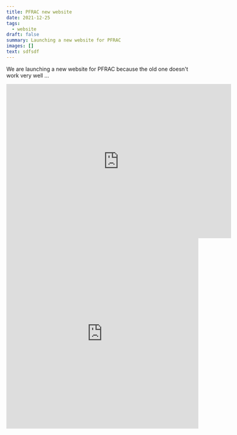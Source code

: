 ```yaml
---
title: PFRAC new website
date: 2021-12-25
tags:
  - website
draft: false
summary: Launching a new website for PFRAC
images: []
text: sdfsdf
---
```

We are launching a new website for PFRAC because the old one doesn't work very well ...

<iframe src="https://www.strava.com/segments/30806210/embed" width="590" height="405" frameborder="0" scrolling="no"></iframe>

<iframe style="border-width: 0;" src="https://calendar.google.com/calendar/embed?height=600&amp;wkst=1&amp;bgcolor=%23009688&amp;ctz=Europe%2FLondon&amp;showTitle=0&amp;showTz=0&amp;src=aGVsbWhpbGxydW5uZXJzQGdtYWlsLmNvbQ&amp;src=MHU5a20yY245NXJ1NzVyaW9tbmw2ZzBvZ3NAZ3JvdXAuY2FsZW5kYXIuZ29vZ2xlLmNvbQ&amp;src=YXE1aTU1c2F0aDBrOWRudTlkMjJoMzgwODBAZ3JvdXAuY2FsZW5kYXIuZ29vZ2xlLmNvbQ&amp;src=ZHVmNm4wdHVzMWdlc2V2NXI0bGliZGdtbDhAZ3JvdXAuY2FsZW5kYXIuZ29vZ2xlLmNvbQ&amp;src=a2lvbG81ZHJxNXE0ZWdub242dG9mMmZudnNAZ3JvdXAuY2FsZW5kYXIuZ29vZ2xlLmNvbQ&amp;src=ZDNyaXYyamY3OGx0ODNiNHM4MjUwdWMwYzRAZ3JvdXAuY2FsZW5kYXIuZ29vZ2xlLmNvbQ&amp;color=%23009688&amp;color=%23D50000&amp;color=%23616161&amp;color=%23E67C73&amp;color=%237CB342&amp;color=%238E24AA" frameborder="0" scrolling="no" width="100%" height="500"></iframe>
